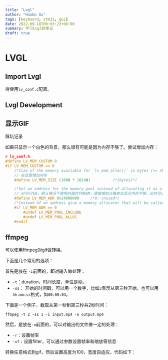 ```yaml
---
title: "Lvgl"
author: "Haobo Gu"
tags: [keyboard, stm32, gui]
date: 2022-09-18T00:03:23+08:00
summary: 学习Lvgl的笔记
draft: true
---
```


# LVGL
## Import Lvgl

得使用`lv_conf.c`配置。

## Lvgl Development



## 显示GIF

踩坑记录

如果只显示一个白色的背景，那么很有可能是因为内存不够了。尝试增加内存：

```c
# lv_conf.h
#define LV_MEM_CUSTOM 0
#if LV_MEM_CUSTOM == 0
    /*Size of the memory available for `lv_mem_alloc()` in bytes (>= 2kB)*/
    // 在这里增加内存
    #define LV_MEM_SIZE (160U * 1024U)          /*[bytes]*/

    /*Set an address for the memory pool instead of allocating it as a normal array. Can be in external SRAM too.*/
    // 对于h7b0，默认情况下使用的是DTCMRAM，直接增加大概率会显示内存不够。此时可以把内存地址改为RAM，即0x24000000
    #define LV_MEM_ADR 0x24000000     /*0: unused*/
    /*Instead of an address give a memory allocator that will be called to get a memory pool for LVGL. E.g. my_malloc*/
    #if LV_MEM_ADR == 0
        #undef LV_MEM_POOL_INCLUDE
        #undef LV_MEM_POOL_ALLOC
    #endif

```



## ffmpeg

可以使用ffmpeg对gif做转换。

下面是几个常用的选项：

首先是放在 `-i`前面的，即对输入做处理：

- `-t`：duration，时间长度，单位是秒。
- `-ss`： 开始的时间戳，可以用一个数字，比如`3`表示从第三秒开始。也可以用`hh:mm:ss`格式，如`00:00:03`。

下面是一个例子，截取从第一秒到第三秒共2秒时间：

```shell
ffmpeg -t 2 -ss 1 -i input.mp4 -o output.mp4
```

然后，是放在`-o`前面的，可以对输出的文件做一定的处理：

- `-r`：设置帧率
- `-vf`：设置filter，可以通过参数设置帧率和缩放等信息

转换任意格式到gif，然后设置高度为100，宽度自适应，代码如下：


